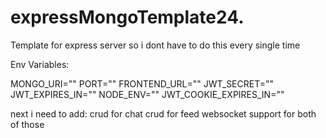 # expressMongoTemplate24.
Template for express server so i dont have to do this every single time

Env Variables:

MONGO_URI=""
PORT=""
FRONTEND_URL=""
JWT_SECRET=""
JWT_EXPIRES_IN=""
NODE_ENV=""
JWT_COOKIE_EXPIRES_IN=""


next i need to add:
crud for chat
crud for feed
websocket support for both of those